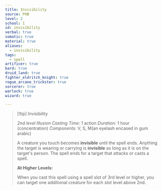 ```yaml
---
title: Invisibility
source: PHB
level: 2
school: I
id: invisibility
verbal: true
somatic: true
material: true
aliases:
  - invisibility
tags:
  - spell
artificer: true
bard: true
druid_land: true
fighter_eldritch_knight: true
rogue_arcane_trickster: true
sorcerer: true
warlock: true
wizard: true

---
```

>[!tip] Invisibility
>
> *2nd level Illusion*
> *Casting Time:* 1 action
> *Duration:* 1 hour (concentration)
> *Components:* V, S, M(an eyelash encased in gum arabic)
>
>A creature you touch becomes **invisible** until the spell ends. Anything the target is wearing or carrying is **invisible** as long as it is on the target's person. The spell ends for a target that attacks or casts a spell.
>
>**At Higher Levels:**
>
>When you cast this spell using a spell slot of 3rd level or higher, you can target one additional creature for each slot level above 2nd.
>

